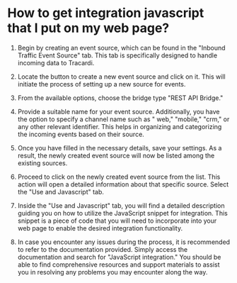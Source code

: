# How to get integration javascript that I put on my web page?

1. Begin by creating an event source, which can be found in the "Inbound Traffic Event Source" tab. This tab is
   specifically designed to handle incoming data to Tracardi.

2. Locate the button to create a new event source and click on it. This will initiate the process of setting up a new
   source for events.

3. From the available options, choose the bridge type "REST API Bridge."

4. Provide a suitable name for your event source. Additionally, you have the option to specify a channel name such as "
   web," "mobile," "crm," or any other relevant identifier. This helps in organizing and categorizing the incoming
   events based on their source.

5. Once you have filled in the necessary details, save your settings. As a result, the newly created event source will
   now be listed among the existing sources.

6. Proceed to click on the newly created event source from the list. This action will open a detailed information about
   that specific source. Select the "Use and Javascript" tab.

7. Inside the "Use and Javascript" tab, you will find a detailed description guiding you on how to utilize the
   JavaScript snippet for integration. This snippet is a piece of code that you will need to incorporate into your web
   page to enable the desired integration functionality.

8. In case you encounter any issues during the process, it is recommended to refer to the documentation provided. Simply
   access the documentation and search for "JavaScript integration." You should be able to find comprehensive resources
   and support materials to assist you in resolving any problems you may encounter along the way.